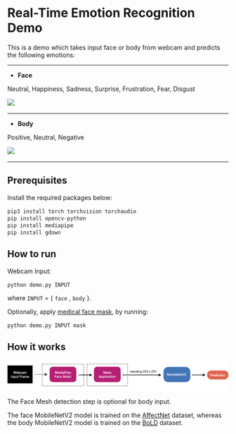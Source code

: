 # Real-Time Emotion Recognition Demo

This is a demo which takes input face or body from webcam and predicts the following emotions:

<hr />

* **Face**

Neutral, Happiness, Sadness, Surprise, Frustration, Fear, Disgust

<img src="https://github.com/nkegke/files/blob/main/demo/face.gif " style="width: 25vw;"/>

<hr />

* **Body**

Positive, Neutral, Negative

<img src="https://github.com/nkegke/files/blob/main/demo/body.gif" style="width: 25vw;"/>

<hr />

## Prerequisites
Install the required packages below:

```
pip3 install torch torchvision torchaudio
pip install opencv-python
pip install mediapipe
pip install gdown
```

## How to run

Webcam Input:
```
python demo.py INPUT
```
where ```INPUT``` = { ```face``` , ```body``` }.

Optionally, apply [medical face mask](https://github.com/nkegke/medical-face-mask-applier), by running:
```
python demo.py INPUT mask
```

## How it works

<img src="https://github.com/nkegke/files/blob/main/demo/demo.png"/>

The Face Mesh detection step is optional for body input.

The face MobileNetV2 model is trained on the [AffectNet](http://mohammadmahoor.com/affectnet/) dataset, whereas the body MobileNetV2 model is trained on the [BoLD](https://cydar.ist.psu.edu/emotionchallenge/dataset.php) dataset.

